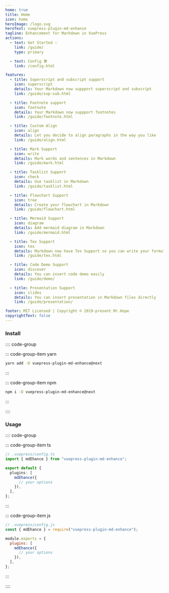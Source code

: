 ```yaml
---
home: true
title: Home
icon: home
heroImage: /logo.svg
heroText: vuepress-plugin-md-enhance
tagline: Enhancement for Markdown in VuePress
actions:
  - text: Get Started 💡
    link: /guide/
    type: primary

  - text: Config 🛠
    link: /config.html

features:
  - title: Superscript and subscript support
    icon: superscript
    details: Your Markdown now suppport superscript and subscript
    link: /guide/sup-sub.html

  - title: Footnote support
    icon: footnote
    details: Your Markdown now suppport footnotes
    link: /guide/footnote.html

  - title: Custom Align
    icon: align
    details: Let you decide to align paragraphs in the way you like
    link: /guide/align.html

  - title: Mark Support
    icon: write
    details: Mark words and sentences in Markdown
    link: /guide/mark.html

  - title: Tasklist Support
    icon: check
    details: Use tasklist in Markdown
    link: /guide/tasklist.html

  - title: Flowchart Support
    icon: tree
    details: Create your flowchart in Markdown
    link: /guide/flowchart.html

  - title: Mermaid Support
    icon: diagram
    details: Add mermaid diagram in Markdown
    link: /guide/mermaid.html

  - title: Tex Support
    icon: tex
    details: Markdown now have Tex Support so you can write your formula
    link: /guide/tex.html

  - title: Code Demo Support
    icon: discover
    details: You can insert code demo easily
    link: /guide/demo/

  - title: Presentation Support
    icon: slides
    details: You can insert presentation in Markdown files directly
    link: /guide/presentation/

footer: MIT Licensed | Copyright © 2019-present Mr.Hope
copyrightText: false
---
```


### Install

:::: code-group

::: code-group-item yarn

```bash
yarn add -D vuepress-plugin-md-enhance@next
```

:::

::: code-group-item npm

```bash
npm i -D vuepress-plugin-md-enhance@next
```

:::

::::

### Usage

:::: code-group

::: code-group-item ts

```ts
// .vuepress/config.ts
import { mdEhance } from "vuepress-plugin-md-enhance";

export default {
  plugins: [
    mdEhance({
      // your options
    }),
  ],
};
```

:::

::: code-group-item js

```js
// .vuepress/config.js
const { mdEhance } = require("vuepress-plugin-md-enhance");

module.exports = {
  plugins: [
    mdEhance({
      // your options
    }),
  ],
};
```

:::

::::

